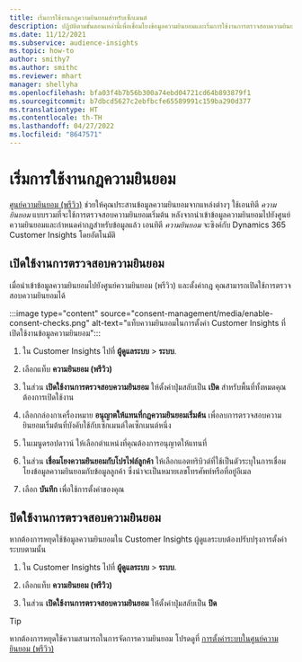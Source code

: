 ```yaml
---
title: เริ่มการใช้งานกฎความยินยอมสำหรับเซ็กเมนต์
description: ปฏิบัติตามขั้นตอนเหล่านี้เพื่อเชื่อมโยงข้อมูลความยินยอมและเริ่มการใช้งานการตรวจสอบความยินยอมใน Dynamics 365 Customer Insights ผู้ดูแลระบบยังสามารถปิดใช้งานการตรวจสอบความยินยอมได้เช่นกัน
ms.date: 11/12/2021
ms.subservice: audience-insights
ms.topic: how-to
author: smithy7
ms.author: smithc
ms.reviewer: mhart
manager: shellyha
ms.openlocfilehash: bfa03f4b7b56b300a74ebd04721cd64b893879f1
ms.sourcegitcommit: b7dbcd5627c2ebfbcfe65589991c159ba290d377
ms.translationtype: HT
ms.contentlocale: th-TH
ms.lasthandoff: 04/27/2022
ms.locfileid: "8647571"
---
```

# <a name="activate-consent-rules"></a>เริ่มการใช้งานกฎความยินยอม

[ศูนย์ความยินยอม (พรีวิว)](consent-management/overview.md) ช่วยให้คุณประสานข้อมูลความยินยอมจากแหล่งต่างๆ ใช้เอนทิตี *ความยินยอม* แบบรวมที่จะใช้การตรวจสอบความยินยอมเริ่มต้น หลังจากนำเข้าข้อมูลความยินยอมไปยังศูนย์ความยินยอมและกำหนดค่ากฎสำหรับข้อมูลแล้ว เอนทิตี *ความยินยอม* จะซิงค์กับ Dynamics 365 Customer Insights โดยอัตโนมัติ

## <a name="enable-consent-checks"></a>เปิดใช้งานการตรวจสอบความยินยอม

เมื่อนำเข้าข้อมูลความยินยอมไปยังศูนย์ความยินยอม (พรีวิว) และตั้งค่ากฎ คุณสามารถเปิดใช้การตรวจสอบความยินยอมได้ 

:::image type="content" source="consent-management/media/enable-consent-checks.png" alt-text="แท็บความยินยอมในการตั้งค่า Customer Insights ที่เปิดใช้งานข้อมูลความยินยอม":::

1. ใน Customer Insights ไปที่ **ผู้ดูแลระบบ** > **ระบบ**.

1. เลือกแท็บ **ความยินยอม (พรีวิว)**

1. ในส่วน **เปิดใช้งานการตรวจสอบความยินยอม** ให้ตั้งค่าปุ่มสลับเป็น **เปิด** สำหรับพื้นที่ทั้งหมดคุณต้องการเปิดใช้งาน

1. เลือกกล่องกาเครื่องหมาย **อนุญาตให้แทนที่กฎความยินยอมเริ่มต้น** เพื่อลบการตรวจสอบความยินยอมเริ่มต้นที่บังคับใช้กับเซ็กเมนต์ใดเซ็กเมนต์หนึ่ง 

1. ในเมนูดรอปดาวน์ ให้เลือกตำแหน่งที่คุณต้องการอนุญาตให้แทนที่     

1. ในส่วน **เชื่อมโยงความยินยอมกับโปรไฟล์ลูกค้า** ให้เลือกแอตทริบิวต์ที่ใช้เป็นตัวระบุในการเชื่อมโยงข้อมูลความยินยอมกับข้อมูลลูกค้า ซึ่งน่าจะเป็นหมายเลขโทรศัพท์หรือที่อยู่อีเมล 

1. เลือก **บันทึก** เพื่อใช้การตั้งค่าของคุณ

## <a name="disable-consent-checks"></a>ปิดใช้งานการตรวจสอบความยินยอม

หากต้องการหยุดใช้ข้อมูลความยินยอมใน Customer Insights ผู้ดูแลระบบต้องปรับปรุงการตั้งค่าระบบตามนั้น

1. ใน Customer Insights ไปที่ **ผู้ดูแลระบบ** > **ระบบ**.

1. เลือกแท็บ **ความยินยอม (พรีวิว)**

1. ในส่วน **เปิดใช้งานการตรวจสอบความยินยอม** ให้ตั้งค่าปุ่มสลับเป็น **ปิด**

> [!TIP]
> หากต้องการหยุดใช้ความสามารถในการจัดการความยินยอม โปรดดูที่ [การตั้งค่าระบบในศูนย์ความยินยอม (พรีวิว)](consent-management/system-settings.md)
